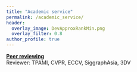```yaml
---
title: "Academic service"
permalink: /academic_service/
header:
  overlay_image: DevApproxRankMin.png
  overlay_filter: 0.8
author_profile: true
---
```


<ins><b>Peer reviewing</b></ins><br>
Reviewer: TPAMI, CVPR, ECCV, SiggraphAsia, 3DV <br>

